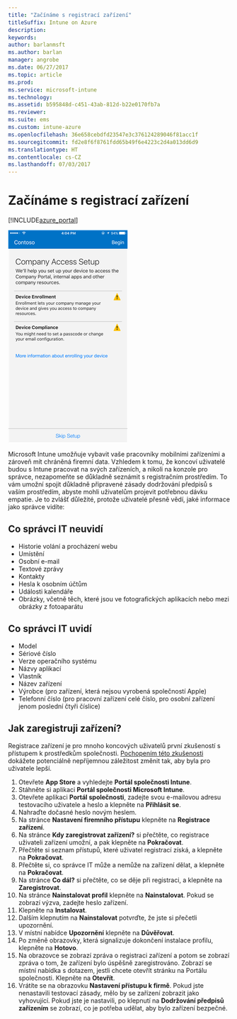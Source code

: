 ```yaml
---
title: "Začínáme s registrací zařízení"
titleSuffix: Intune on Azure
description: 
keywords: 
author: barlanmsft
ms.author: barlan
manager: angrobe
ms.date: 06/27/2017
ms.topic: article
ms.prod: 
ms.service: microsoft-intune
ms.technology: 
ms.assetid: b595848d-c451-43ab-812d-b22e0170fb7a
ms.reviewer: 
ms.suite: ems
ms.custom: intune-azure
ms.openlocfilehash: 36e658cebdfd23547e3c376124289046f81acc1f
ms.sourcegitcommit: fd2e8f6f8761fdd65b49f6e4223c2d4a013dd6d9
ms.translationtype: HT
ms.contentlocale: cs-CZ
ms.lasthandoff: 07/03/2017
---
```

# <a name="getting-started-enrolling-devices"></a>Začínáme s registrací zařízení

[!INCLUDE[azure_portal](./includes/azure_portal.md)]

![Zařízení s iOSem a aplikací Portál společnosti První obrazovka, která se uživateli zobrazí při registraci zařízení](/intune-user-help/media/ios-enroll-1a-comp-access-setup.png)

Microsoft Intune umožňuje vybavit vaše pracovníky mobilními zařízeními a zároveň mít chráněná firemní data. Vzhledem k tomu, že koncoví uživatelé budou s Intune pracovat na svých zařízeních, a nikoli na konzole pro správce, nezapomeňte se důkladně seznámit s registračním prostředím. To vám umožní spojit důkladně připravené zásady dodržování předpisů s vaším prostředím, abyste mohli uživatelům projevit potřebnou dávku empatie. Je to zvlášť důležité, protože uživatelé přesně vědí, jaké informace jako správce vidíte:

## <a name="what-it-cannot-see"></a>Co správci IT neuvidí
* Historie volání a procházení webu
* Umístění
* Osobní e-mail
* Textové zprávy
* Kontakty
* Hesla k osobním účtům
* Události kalendáře
* Obrázky, včetně těch, které jsou ve fotografických aplikacích nebo mezi obrázky z fotoaparátu

## <a name="what-it-can-see"></a>Co správci IT uvidí
* Model
* Sériové číslo
* Verze operačního systému
* Názvy aplikací
* Vlastník
* Název zařízení
* Výrobce (pro zařízení, která nejsou vyrobená společností Apple)
* Telefonní číslo (pro pracovní zařízení celé číslo, pro osobní zařízení jenom poslední čtyři číslice)

## <a name="how-do-i-enroll-a-device"></a>Jak zaregistruji zařízení?

Registrace zařízení je pro mnoho koncových uživatelů první zkušeností s přístupem k prostředkům společnosti. [Pochopením této zkušenosti](end-user-educate.md) dokážete potenciálně nepříjemnou záležitost změnit tak, aby byla pro uživatele lepší.

1. Otevřete **App Store** a vyhledejte **Portál společnosti Intune**.
2. Stáhněte si aplikaci **Portál společnosti Microsoft Intune**.
3. Otevřete aplikaci **Portál společnosti**, zadejte svou e-mailovou adresu testovacího uživatele a heslo a klepněte na **Přihlásit se**.
4. Nahraďte dočasné heslo novým heslem.
5. Na stránce **Nastavení firemního přístupu** klepněte na **Registrace zařízení**.
6. Na stránce **Kdy zaregistrovat zařízení?** si přečtěte, co registrace uživateli zařízení umožní, a pak klepněte na **Pokračovat**.
7. Přečtěte si seznam přístupů, které uživatel registrací získá, a klepněte na **Pokračovat**.
8. Přečtěte si, co správce IT může a nemůže na zařízení dělat, a klepněte na **Pokračovat**.
9. Na stránce **Co dál?** si přečtěte, co se děje při registraci, a klepněte na **Zaregistrovat**.
10. Na stránce **Nainstalovat profil** klepněte na **Nainstalovat**. Pokud se zobrazí výzva, zadejte heslo zařízení.
11. Klepněte na **Instalovat**.
12. Dalším klepnutím na **Nainstalovat** potvrďte, že jste si přečetli upozornění.
13. V místní nabídce **Upozornění** klepněte na **Důvěřovat**.
14. Po změně obrazovky, která signalizuje dokončení instalace profilu, klepněte na **Hotovo**.
15. Na obrazovce se zobrazí zpráva o registraci zařízení a potom se zobrazí zpráva o tom, že zařízení bylo úspěšně zaregistrováno. Zobrazí se místní nabídka s dotazem, jestli chcete otevřít stránku na Portálu společnosti. Klepněte na **Otevřít**.
16. Vrátíte se na obrazovku **Nastavení přístupu k firmě**. Pokud jste nenastavili testovací zásady, mělo by se zařízení zobrazit jako vyhovující. Pokud jste je nastavili, po klepnutí na **Dodržování předpisů zařízením** se zobrazí, co je potřeba udělat, aby bylo zařízení bezpečné.
